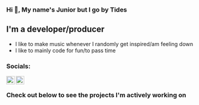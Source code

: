 ### Hi 👀, My name's Junior but I go by Tides

## I'm a developer/producer
- I like to make music whenever I randomly get inspired/am feeling down
- I like to mainly code for fun/to pass time

### Socials:
[<img align="left" alt="Tides" width="22px" src="https://cdn.jsdelivr.net/npm/simple-icons@3/icons/soundcloud.svg">][soundcloud]
[<img align="left" alt="Tides" width="22px" src="https://cdn.jsdelivr.net/npm/simple-icons@3/icons/twitter.svg">][twitter]

<br/>

### Check out below to see the projects I'm actively working on

[twitter]: https://twitter.com/TidesVI
[soundcloud]: https://soundcloud.com/tidesvi
